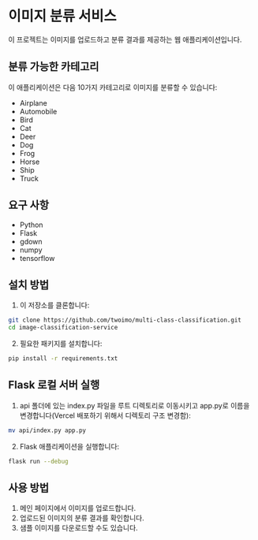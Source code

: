 # 이미지 분류 서비스

이 프로젝트는 이미지를 업로드하고 분류 결과를 제공하는 웹 애플리케이션입니다.

## 분류 가능한 카테고리

이 애플리케이션은 다음 10가지 카테고리로 이미지를 분류할 수 있습니다:

- Airplane
- Automobile
- Bird
- Cat
- Deer
- Dog
- Frog
- Horse
- Ship
- Truck

## 요구 사항

- Python
- Flask
- gdown
- numpy
- tensorflow

## 설치 방법

1. 이 저장소를 클론합니다:

```bash
git clone https://github.com/twoimo/multi-class-classification.git
cd image-classification-service
```

2. 필요한 패키지를 설치합니다:

```bash
pip install -r requirements.txt
```

## Flask 로컬 서버 실행

1. api 폴더에 있는 index.py 파일을 루트 디렉토리로 이동시키고 app.py로 이름을 변경합니다(Vercel 배포하기 위해서 디렉토리 구조 변경함):
   
```bash
mv api/index.py app.py
```

2. Flask 애플리케이션을 실행합니다:

```bash
flask run --debug
```

## 사용 방법

1. 메인 페이지에서 이미지를 업로드합니다.
2. 업로드된 이미지의 분류 결과를 확인합니다.
3. 샘플 이미지를 다운로드할 수도 있습니다.
